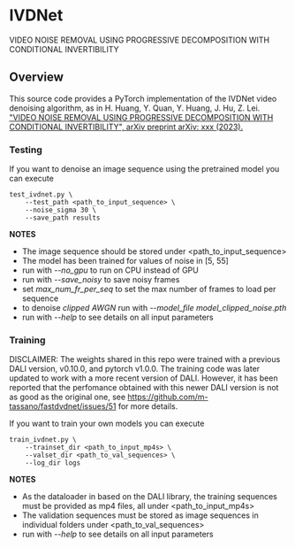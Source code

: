# IVDNet

VIDEO NOISE REMOVAL USING PROGRESSIVE DECOMPOSITION WITH CONDITIONAL INVERTIBILITY

## Overview

This source code provides a PyTorch implementation of the IVDNet video denoising algorithm, as in 
H. Huang, Y. Quan, Y. Huang, J. Hu, Z. Lei. ["VIDEO NOISE REMOVAL USING PROGRESSIVE DECOMPOSITION WITH CONDITIONAL INVERTIBILITY", arXiv preprint arXiv: xxx (2023).](https://arxiv.org/abs/xxx)


### Testing

If you want to denoise an image sequence using the pretrained model you can execute

```
test_ivdnet.py \
	--test_path <path_to_input_sequence> \
	--noise_sigma 30 \
	--save_path results
```

**NOTES**
* The image sequence should be stored under <path_to_input_sequence>
* The model has been trained for values of noise in [5, 55]
* run with *--no_gpu* to run on CPU instead of GPU
* run with *--save_noisy* to save noisy frames
* set *max_num_fr_per_seq* to set the max number of frames to load per sequence
* to denoise _clipped AWGN_ run with *--model_file model_clipped_noise.pth*
* run with *--help* to see details on all input parameters

### Training

DISCLAIMER: The weights shared in this repo were trained with a previous DALI version, v0.10.0, and pytorch v1.0.0. The training code was later updated to work with a more recent version of DALI. However, it has been reported that the perfomance obtained with this newer DALI version is not as good as the original one, see https://github.com/m-tassano/fastdvdnet/issues/51 for more details.

If you want to train your own models you can execute

```
train_ivdnet.py \
	--trainset_dir <path_to_input_mp4s> \
	--valset_dir <path_to_val_sequences> \
	--log_dir logs
```

**NOTES**
* As the dataloader in based on the DALI library, the training sequences must be provided as mp4 files, all under <path_to_input_mp4s>
* The validation sequences must be stored as image sequences in individual folders under <path_to_val_sequences>
* run with *--help* to see details on all input parameters

